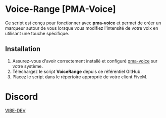 # Voice-Range [PMA-Voice]

Ce script est conçu pour fonctionner avec **pma-voice** et permet de créer un marqueur autour de vous lorsque vous modifiez l'intensité de votre voix en utilisant une touche spécifique.

## Installation

1. Assurez-vous d'avoir correctement installé et configuré [pma-voice](https://github.com/AvarianKnight/pma-voice) sur votre système.
2. Téléchargez le script **VoiceRange** depuis ce référentiel GitHub.
3. Placez le script dans le répertoire approprié de votre client FiveM.

# Discord 
[VIBE-DEV](https://discord.gg/yVzRtgmx6U)
